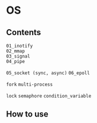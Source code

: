 # OS

## Contents

```01_inotify```  
```02_mmap```  
```03_signal```  
```04_pipe```

```05_socket (sync, async)```
```06_epoll```  

```fork```
```multi-process```

```lock```
```semaphore```
```condition_variable```



## How to use


